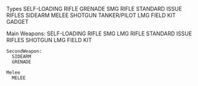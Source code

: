 Types
  SELF-LOADING RIFLE
  GRENADE
  SMG
  RIFLE
  STANDARD ISSUE RIFLES
  SIDEARM
  MELEE
  SHOTGUN
  TANKER/PILOT
  LMG
  FIELD KIT
  GADGET


  Main Weapons:
    SELF-LOADING RIFLE
    SMG
    LMG
    RIFLE
    STANDARD ISSUE RIFLES
    SHOTGUN
    LMG
    FIELD KIT


    SecondWeapon:
      SIDEARM
      GRENADE

    Melee
      MELEE
